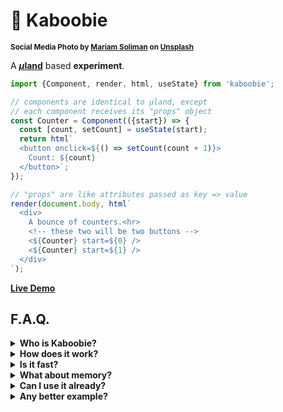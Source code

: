 # 🐪 Kaboobie

<sup>**Social Media Photo by [Mariam Soliman](https://unsplash.com/@mariamsoliman) on [Unsplash](https://unsplash.com/)**</sup>


A **[<em>µ</em>land](https://github.com/WebReflection/uland#readme)** based **experiment**.


```js
import {Component, render, html, useState} from 'kaboobie';

// components are identical to µland, except
// each component receives its "props" object
const Counter = Component(({start}) => {
  const [count, setCount] = useState(start);
  return html`
  <button onclick=${() => setCount(count + 1)}>
    Count: ${count}
  </button>`;
});

// "props" are like attributes passed as key => value
render(document.body, html`
  <div>
    A bounce of counters.<hr>
    <!-- these two will be two buttons -->
    <${Counter} start=${0} />
    <${Counter} start=${1} />
  </div>
`);
```

**[Live Demo](https://webreflection.github.io/kaboobie/test/)**

## F.A.Q.

<details>
  <summary><strong>Who is Kaboobie?</strong></summary>
  <div>

It's [Shazzan](https://en.wikipedia.org/wiki/Shazzan)'s flying camel, and *Shazzan* is a cartoon I've watched when I was a kid.

Magic, illusions, and a flying camel, summarize pretty well the idea behind this project:

  * the template literal you write is *not* the template literal *µland* parses
  * if *µland* is "*a unicorn*" in terms of easiness, features, and lightness, a flying camel is the closest unicorn's friend I could think about
  * finding an *npm* name that's not already taken is hard, but "*fortunately*" I'm old enough to know magic creatures younger developers might have never heard about

  </div>
</details>

<details>
  <summary><strong>How does it work?</strong></summary>
  <div>

The concept is a mix of re-mapped templates literals and related values through placeholder *DOM* elements handled by a *MutationObserver* that gets upgraded in a similar way *Custom Elements* do, each time one new component lands on the page, and without needing *Custom Elements* at all.

Basically, the following template literal tag:

```js
html`
  <${Component} test=${{data: 123}} value=${456}>
    <${A} any=${'thing'} />
    <${B}> Hello </>
  </>
`;
```

Would represent the following template literal and values as arguments:

```js
html(
  [
    "<", " test=", " value=", ">\n    <",
    " any=", " />\n    <",
    "> Hello </>\n  </>"
  ],
  Component,
  {data: 123},
  456,
  A,
  B
)
```

What *Kaboobie* does, is re-map once both template and values to become the following:

```js
html`
  <kaboobie style="display:none"
            .$=${Component} ._=${{test: {data: 123}, value: 456}}>
    <kaboobie style="display:none" .$=${A} ._=${{any: 'thing'}} />
    <kaboobie style="display:none" .$=${B} ._=${{}}> Hello </kaboobie>
  </kaboobie>
`;
```

Meaning, the tag will receive instead:

```js
html(
  [
    "<kaboobie style=\"display:none\" .$=", " ._=",
    ">\n    <kaboobie style=\"display:none\" .$=", " ._=",
    " />\n    <kaboobie style=\"display:none\" .$=", " ._=",
    "> Hello </kaboobie>\n  </kaboobie>"
  ],
  Component,
  {test: {data: 123}, value: 456},
  A,
  {any: 'thing'},
  B,
  {}
)
```

And render it accordingly with *uhtml* direct properties `.name=${value}` feature.

The *MutationObserver* at this point looks only for `<kaboobie>` nodes, and replaces these with a *µland* component through the `render(...)` utility.

```js
const fragment = document.createDocumentFragment();
render(fragment, kaboobie.$(kaboobie._));
```

Props are also defined as *setter*, so that whenever an outer component gets rendered again, setting `kaboobie._ = props` would re-trigger a render update, as the outer component would still believe it has *kaboobie* nodes within its content, making the concept an illusion for the underlying [µhtml](https://github.com/WebReflection/uhtml#readme) parser.

That's it: a template/values manipulation to trick *µhtml* parser while serving *µland* components, updated each time through hooks and `render(...)`.

  </div>
</details>

<details>
  <summary><strong>Is it fast?</strong></summary>
  <div>

*Kaboobie* can't be faster than *µland* due extra one-off template parsing, followed by *values* updates to recreate *props* each time, and it's surely not faster than *µhtml*.

However, since *µhtml* is probably [the fastest library of its kind](https://rawgit.com/krausest/js-framework-benchmark/master/webdriver-ts-results/table.html), *Kaboobie* should be fast enough for medium to complex hooks based applications.

That being said, for now I'm playing around to make it work so performance might be even better in the future, but so far I couldn't measure any relevant bottleneck.

  </div>
</details>

<details>
  <summary><strong>What about memory?</strong></summary>
  <div>

Magic has a cost, and in *Kaboobie* case, each component inevitably needs to retain its own placeholder and a unique document fragment reference to work as expected.

While the *fragment* could probably be avoided somehow, outer rendered components still need to update their `<kaboobie>` nodes to signal, and pass along, new possible `props` for each nested component.

In few words, components cost whatever *µland* costs, or any hook based library as there's a lot of *GC* going on there, plus a disconnected unknown *kaboobie* node and a fragment per each component.

Have these ever been a real issue? I don't think so, but if you consider that no Virtual DOM is used, I think memory consumption is at par, if not lower, than most competitors.

  </div>
</details>


<details>
  <summary><strong>Can I use it already?</strong></summary>
  <div>

Please do, but be aware this is currently an **experiment**, so while I don't think its most basic features will ever change, and so far these work more or less as expected, it's not been used in production like [my libraries alternatives](https://gist.github.com/WebReflection/761052d6dae7c8207d2fcba7cdede295) do.

  </div>
</details>

<details>
  <summary><strong>Any better example?</strong></summary>
  <div>

For other basic examples, check the [test folder](./test), which is also published live.

As I'll likely keep playing around with this idea, more examples will come, but if you have some cool demo around this library, please do let me know (file an issue, [contact me on twitter](https://twitter.com/WebReflection), any other mean) and I'll list it in this README, thank you ♥

  </div>
</details>
